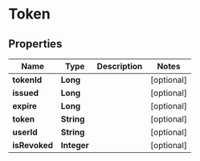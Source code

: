 

# Token

## Properties

Name | Type | Description | Notes
------------ | ------------- | ------------- | -------------
**tokenId** | **Long** |  |  [optional]
**issued** | **Long** |  |  [optional]
**expire** | **Long** |  |  [optional]
**token** | **String** |  |  [optional]
**userId** | **String** |  |  [optional]
**isRevoked** | **Integer** |  |  [optional]




